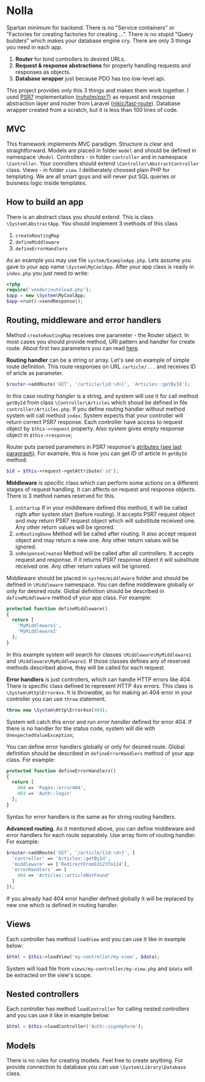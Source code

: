 # Nolla
Spartan minimum for backend. There is no "Service containers" or "Factories for creating factories for creating ...". There is no stupid "Query builders" which makes your database engine cry. There are only 3 things you need in each app.

1. **Router** for bind controllers to desired URLs.
2. **Request & response abstractions** for properly handling requests and responses as objects.
3. **Database wrapper** just because PDO has too low-level api.

This project provides only this 3 things and makes them work together. I used [PSR7](https://www.php-fig.org/psr/psr-7) implementation ([nyholm/psr7](https://github.com/Nyholm/psr7)) as request and response abstraction layer and router from Laravel ([nikic/fast-route](https://github.com/nikic/FastRoute)). Database wrapper created from a scratch, but it is less than 100 lines of code. 

## MVC
This framework implements MVC paradigm. Structure is clear and straightforward. Models are placed in folder `model` and should be defined in namespace `\Model`. Controllers - in folder `controller` and in namespace `\Controller`. Your conrollers should extend `\Controller\AbstractController` class. Views - in folder `view`. I deliberately choosed plain PHP for templating. We are all smart guys and will never put SQL queries or buisness logic inside templates.

## How to build an app
There is an abstract class you should extend. This is class `\System\AbstractApp`. You should implement 3 methods of this class

1. `createRoutingMap`
2. `defineMiddleware`
3. `defineErrorHandlers`

As an example you may use file `system/ExampleApp.php`. Lets assume you gave to your app name `\System\MyCoolApp`. After your app class is ready in `index.php` you just need to write:

```php
<?php
require('vendor/autoload.php');
$app = new \System\MyCoolApp;
$app->run()->sendResponse();
```

## Routing, middleware and error handlers
Method `createRoutingMap` receives one parameter - the Router object. In most cases you should provide method, URI pattern and handler for create route. About first two parameters you can read [here](https://github.com/nikic/FastRoute).

**Routing handler** can be a string or array. Let's see on example of simple route definition. This route responses on URL `/article/...` and receives ID of aricle as parameter.

```php
$router->addRoute('GET', '/article/{id:\d+}', 'Articles::getById');
```

In this case _routing hangler_ is a string, and system will use it for call method `getById` from class `\Controller\Articles` which shoud be defined in file `controller/Articles.php`. If you define routing handler without method system will call method `index`. System expects that your controller will return correct PSR7 response. Each controller have access to request object by `$this->request` property. Also system gives empty response object in `$this->response`;

Router puts parsed parameters in PSR7 response's [atributes (see last paragraph)](https://www.php-fig.org/psr/psr-7/#15-server-side-requests). For example, this is how you can get ID of article in `getById` method:

```php
$id = $this->request->getAttribute('id');
```

**Middleware** is specific class which can perform some actions on a different stages of request handling. It can affects on request and response objects. There is 3 method names reserved for this.

1. `onStartup` If in your middleware defined this method, it will be called rigth after system start (before routing). It accepts PSR7 request object and _may_ return PSR7 request object which will substitute received one. Any other return values will be ignored.
2. `onRoutingDone` Method will be called after routing. It also accept request object and may return a new one. Any other return values will be ignored.
3. `onResponseCreated` Method will be called after all controllers. It accepts request and response. If it returns PSR7 response object it will substitute received one. Any other return values will be ignored.

Middleware should be placed in `system/middleware` folder and should be defined in `\Middleware` namespace. You can define middleware globally or only for desired route. Global definition should be described in `defineMiddleware` method of your app class. For example:

```php
protected function defineMiddleware()
{
  return [
    'MyMiddleware1',
    'MyMiddleware2'
  ];
}
```

In this example system will search for classes `\Middleware\MyMiddleware1` and `\Middleware\MyMiddleware2`. If those classes defines any of reserved methods described above, they will be called for each request.

**Error handlers** is just controllers, which can handle HTTP errors like 404. There is specific class defined to represent HTTP 4xx errors. This class is `\System\Http\Error4xx`. It is _throwable_, so for making an 404 error in your controller you can use `throw` statement.

```php
throw new \System\Http\Error4xx(404);
```

System will catch this error and run _error handler_ defined for error 404. If there is no handler for the status code, system will die with `UnexpectedValueException`;

You can define error handlers globally or only for desired route. Global definition should be described in `defineErrorHandlers` method of your app class. For example:

```php
protected function defineErrorHandlers()
{
  return [
    404 => 'Pages::error404',
    403 => 'Auth::login'
  ];
}
```
Syntax for error handlers is the same as for string routing handlers.

**Advanced routing**. As it mentioned above, you can define middleware and error handlers for each route separately. Use array form of routing handler. For example:

```php
$router->addRoute('GET', '/article/{id:\d+}', [
  'controller' => 'Articles::getById',
  'middleware' => ['RedirectFromId123To124'],
  'errorHandlers' => [
    404 => 'Articles::articleNotFound'
  ]
]);
```

If you already had 404 error handler defined globally it will be replaced by new one which is defined in routing handler.

## Views
Each controller has method `loadView` and you can use it like in example below:
```php
$html = $this->loadView('my-controller/my-view', $data);
```
System will load file from `views/my-controller/my-view.php` and `$data` will be extracted on the view's scope.

## Nested controllers
Each controller has method `loadController` for calling nested controllers and you can use it like in example below:
```php
$html = $this->loadController('Auth::signUpForm');
```

## Models
There is no rules for creating models. Feel free to create anything. For provide connection to database you can use `\System\Library\Database` class.
